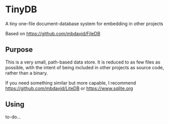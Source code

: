 # TinyDB
A tiny one-file document-database system for embedding in other projects

Based on https://github.com/mbdavid/FileDB

## Purpose

This is a very small, path-based data store. It is reduced to as few files as possible, with the intent of being included in other projects as source code, rather than a binary.

If you need something similar but more capable, I recommend https://github.com/mbdavid/LiteDB or https://www.sqlite.org

## Using

to-do...
